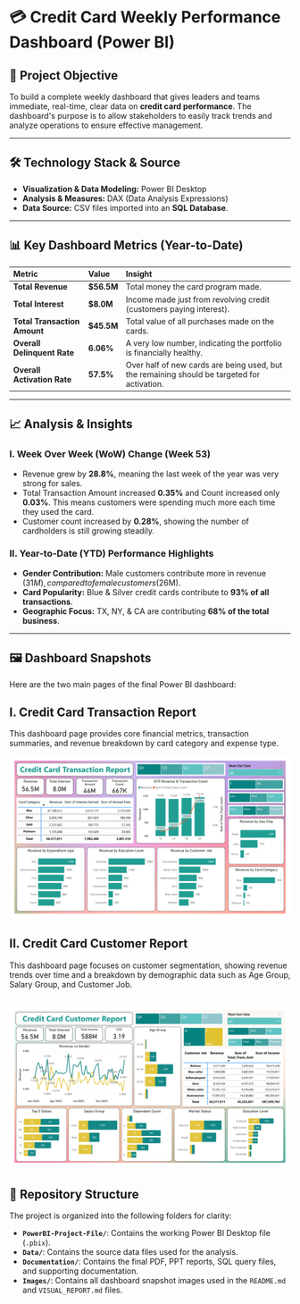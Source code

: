 # 💳 Credit Card Weekly Performance Dashboard (Power BI)

## 🎯 Project Objective
To build a complete weekly dashboard that gives leaders and teams immediate, real-time, clear data on **credit card performance**. The dashboard's purpose is to allow stakeholders to easily track trends and analyze operations to ensure effective management.

---
## 🛠️ Technology Stack & Source
* **Visualization & Data Modeling:** Power BI Desktop
* **Analysis & Measures:** DAX (Data Analysis Expressions) 
* **Data Source:** CSV files imported into an **SQL Database**.

---

## 📊 Key Dashboard Metrics (Year-to-Date)

| Metric | Value | Insight |
| :--- | :--- | :--- |
| **Total Revenue** | **$56.5M** | Total money the card program made. |
| **Total Interest** | **$8.0M** | Income made just from revolving credit (customers paying interest). |
| **Total Transaction Amount** | **$45.5M** | Total value of all purchases made on the cards. |
| **Overall Delinquent Rate** | **6.06%** | A very low number, indicating the portfolio is financially healthy. |
| **Overall Activation Rate** | **57.5%** | Over half of new cards are being used, but the remaining should be targeted for activation. |

---

## 📈 Analysis & Insights

### I. Week Over Week (WoW) Change (Week 53)
* Revenue grew by **28.8%**, meaning the last week of the year was very strong for sales.
* Total Transaction Amount increased **0.35%** and Count increased only **0.03%**. This means customers were spending much more each time they used the card.
* Customer count increased by **0.28%**, showing the number of cardholders is still growing steadily.

### II. Year-to-Date (YTD) Performance Highlights
* **Gender Contribution:** Male customers contribute more in revenue ($31M), compared to female customers ($26M).
* **Card Popularity:** Blue & Silver credit cards contribute to **93% of all transactions**.
* **Geographic Focus:** TX, NY, & CA are contributing **68% of the total business**.

---

## 🖼️ Dashboard Snapshots
Here are the two main pages of the final Power BI dashboard:

## I. Credit Card Transaction Report

This dashboard page provides core financial metrics, transaction summaries, and revenue breakdown by card category and expense type.

![Transaction Dashboard Snapshot](https://raw.githubusercontent.com/Sahabaz-Khan/Credit_Card_Performance_Dashboard/refs/heads/main/Image/Dashboard_Transaction_Report.png)


## II. Credit Card Customer Report

This dashboard page focuses on customer segmentation, showing revenue trends over time and a breakdown by demographic data such as Age Group, Salary Group, and Customer Job.

![Customer Dashboard Snapshot](https://raw.githubusercontent.com/Sahabaz-Khan/Credit_Card_Performance_Dashboard/refs/heads/main/Image/Dashboard_Customer_Report.png)
---


## 📁 Repository Structure
The project is organized into the following folders for clarity:

* **`PowerBI-Project-File/`**: Contains the working Power BI Desktop file (`.pbix`).
* **`Data/`**: Contains the source data files used for the analysis.
* **`Documentation/`**: Contains the final PDF, PPT reports, SQL query files, and supporting documentation.
* **`Images/`**: Contains all dashboard snapshot images used in the `README.md` and `VISUAL_REPORT.md` files.

